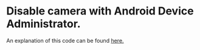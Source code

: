 # Disable camera with Android Device Administrator.
An explanation of this code can be found [here.](https://androidadministrator.com/?p=92)